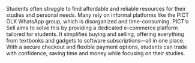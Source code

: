 Students often struggle to find affordable and reliable resources for their studies and personal needs. Many rely on informal platforms like the PICT OLX WhatsApp group, which is disorganized and time-consuming.
PICT’o Sell aims to solve this by providing a dedicated e-commerce platform tailored for students. It simplifies buying and selling, offering everything from textbooks and gadgets to software subscriptions—all in one place. With a secure checkout and flexible payment options, students can trade with confidence, saving time and money while focusing on their studies.
